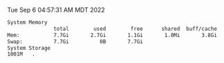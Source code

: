 Tue Sep  6 04:57:31 AM MDT 2022
```bash
System Memory
               total        used        free      shared  buff/cache   available
Mem:           7.7Gi       2.7Gi       1.1Gi       1.0Mi       3.8Gi       4.6Gi
Swap:          7.7Gi          0B       7.7Gi
System Storage
1001M	.
```
```bash
